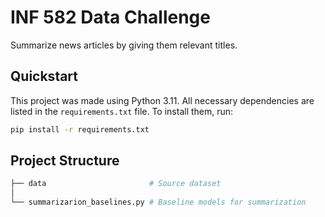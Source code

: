 # INF 582 Data Challenge

Summarize news articles by giving them relevant titles.

## Quickstart

This project was made using Python 3.11.
All necessary dependencies are listed in the `requirements.txt` file. To install them, run:

```bash
pip install -r requirements.txt
```

## Project Structure

```bash
├── data                       # Source dataset
│
└── summarizarion_baselines.py # Baseline models for summarization
```
